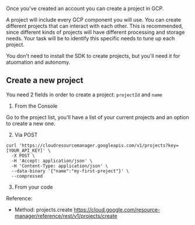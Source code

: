 Once you've created an account you can create a project in GCP.

A project will include every GCP component you will use. You can create different projects that can interact with each other.
This is recommended, since different kinds of projects will have different processing and storage needs. Your task will be to identify this specific needs to tune up each project.

You don't need to install the SDK to create projects, but you'll need it for atuomation and autonomy.

## Create a new project

You need 2 fields in order to create a project: `projectId` and `name`

1. From the Console

Go to the project list, you'll have a list of your current projects and an option to create a new one.

2. Via POST
```
curl 'https://cloudresourcemanager.googleapis.com/v1/projects?key=[YOUR_API_KEY]' \
  -X POST \
  -H 'Accept: application/json' \
  -H 'Content-Type: application/json' \
  --data-binary '{"name":"my-first-project"}' \
  --compressed
```
 3. From your code

Reference: 
- Method: projects.create
https://cloud.google.com/resource-manager/reference/rest/v1/projects/create